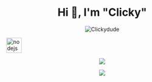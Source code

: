 <h1 align="center">Hi 👋, I'm "Clicky"</h1>
<p align="center"> <img src="https://komarev.com/ghpvc/?username=Clickydude" alt="Clickydude" /> </p>

<p src="https://devicons.github.io/devicon/devicon.git/icons/javascript/javascript-original.svg" alt="javascript" width="40" height="40"/> <img src="https://devicons.github.io/devicon/devicon.git/icons/nodejs/nodejs-original-wordmark.svg" alt="nodejs" width="40" height="40"/></p>

<p align="center"><img align="center" src="https://github-readme-stats.vercel.app/api/top-langs/?username=Clickydude&layout=compact&theme=dark"></p>
                         
<p align="center"><img align="center" src="https://github-readme-stats.vercel.app/api?username=Clickydude&show_icons=true&theme=dark"></p>
